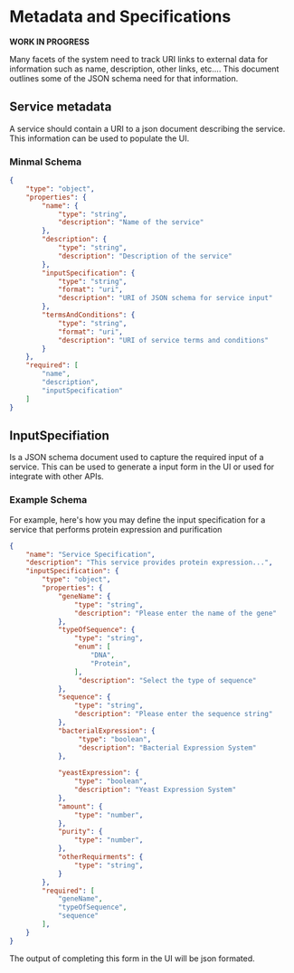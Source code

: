 # Metadata and Specifications

**WORK IN PROGRESS**

Many facets of the system need to track URI links to external data for information such as name, description, other links, etc.... This document outlines some of the JSON schema need for that information.

## Service metadata
A service should contain a URI to a json document describing the service.  This information can be used to populate the UI.

### Minmal Schema
```json
{
    "type": "object",
    "properties": {
        "name": {
            "type": "string",
            "description": "Name of the service"
        },
        "description": {
            "type": "string",
            "description": "Description of the service"
        },
        "inputSpecification": {
            "type": "string",
            "format": "uri",
            "description": "URI of JSON schema for service input"
        },
        "termsAndConditions": {
            "type": "string",
            "format": "uri",
            "description": "URI of service terms and conditions"
        }
    },
    "required": [
        "name",
        "description",
        "inputSpecification"
    ]
}
```

## InputSpecifiation
Is a JSON schema document used to capture the required input of a service. This can be used to generate a input form in the UI or used for integrate with other APIs.

### Example Schema

For example, here's how you may define the input specification for a service that performs protein expression and purification
```json
{
    "name": "Service Specification",
    "description": "This service provides protein expression...",
    "inputSpecification": {
        "type": "object",
        "properties": {
            "geneName": {
                "type": "string",
                "description": "Please enter the name of the gene"
            },
            "typeOfSequence": {
                "type": "string",
                "enum": [
                    "DNA",
                    "Protein",
                ],
                 "description": "Select the type of sequence"
            },
            "sequence": {
                "type": "string",
                "description": "Please enter the sequence string"
            },
            "bacterialExpression": {
                 "type": "boolean",
                 "description": "Bacterial Expression System"
            },
            
            "yeastExpression": {
                "type": "boolean",
                "description": "Yeast Expression System"
            },
            "amount": {
                "type": "number",
            },
            "purity": {
                "type": "number",
            },
            "otherRequirments": {
                "type": "string",
            }
        },
        "required": [
            "geneName",
            "typeOfSequence",
            "sequence"
        ],
    }
}
```

The output of completing this form in the UI will be json formated.

